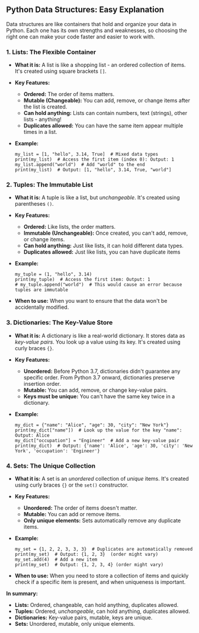 ## Python Data Structures: Easy Explanation

Data structures are like containers that hold and organize your data in Python. Each one has its own strengths and weaknesses, so choosing the right one can make your code faster and easier to work with.

### 1. Lists: The Flexible Container

*   **What it is:** A list is like a shopping list - an ordered collection of items. It's created using square brackets `[]`.
*   **Key Features:**
    *   **Ordered:** The order of items matters.
    *   **Mutable (Changeable):** You can add, remove, or change items after the list is created.
    *   **Can hold anything:** Lists can contain numbers, text (strings), other lists - anything!
    *   **Duplicates allowed:** You can have the same item appear multiple times in a list.
*   **Example:**

    ```
    my_list = [1, "hello", 3.14, True]  # Mixed data types
    print(my_list)  # Access the first item (index 0): Output: 1
    my_list.append("world")  # Add "world" to the end
    print(my_list)  # Output: [1, "hello", 3.14, True, "world"]
    ```

### 2. Tuples: The Immutable List

*   **What it is:** A tuple is like a list, but *unchangeable*. It's created using parentheses `()`.
*   **Key Features:**
    *   **Ordered:** Like lists, the order matters.
    *   **Immutable (Unchangeable):** Once created, you can't add, remove, or change items.
    *   **Can hold anything:** Just like lists, it can hold different data types.
    *   **Duplicates allowed:** Just like lists, you can have duplicate items
*   **Example:**

    ```
    my_tuple = (1, "hello", 3.14)
    print(my_tuple)  # Access the first item: Output: 1
    # my_tuple.append("world")  # This would cause an error because tuples are immutable
    ```
*   **When to use:** When you want to ensure that the data won't be accidentally modified.

### 3. Dictionaries: The Key-Value Store

*   **What it is:** A dictionary is like a real-world dictionary. It stores data as *key-value pairs*. You look up a value using its key. It's created using curly braces `{}`.
*   **Key Features:**
    *   **Unordered:** Before Python 3.7, dictionaries didn't guarantee any specific order. From Python 3.7 onward, dictionaries preserve insertion order.
    *   **Mutable:** You can add, remove, or change key-value pairs.
    *   **Keys must be unique:** You can't have the same key twice in a dictionary.
*   **Example:**

    ```
    my_dict = {"name": "Alice", "age": 30, "city": "New York"}
    print(my_dict["name"])  # Look up the value for the key "name": Output: Alice
    my_dict["occupation"] = "Engineer"  # Add a new key-value pair
    print(my_dict)  # Output: {'name': 'Alice', 'age': 30, 'city': 'New York', 'occupation': 'Engineer'}
    ```

### 4. Sets: The Unique Collection

*   **What it is:** A set is an *unordered* collection of *unique* items. It's created using curly braces `{}` or the `set()` constructor.
*   **Key Features:**
    *   **Unordered:** The order of items doesn't matter.
    *   **Mutable:** You can add or remove items.
    *   **Only unique elements:** Sets automatically remove any duplicate items.
*   **Example:**

    ```
    my_set = {1, 2, 2, 3, 3, 3}  # Duplicates are automatically removed
    print(my_set)  # Output: {1, 2, 3}  (order might vary)
    my_set.add(4)  # Add a new item
    print(my_set)  # Output: {1, 2, 3, 4} (order might vary)
    ```
*   **When to use:** When you need to store a collection of items and quickly check if a specific item is present, and when uniqueness is important.

**In summary:**

*   **Lists:** Ordered, changeable, can hold anything, duplicates allowed.
*   **Tuples:** Ordered, *unchangeable*, can hold anything, duplicates allowed.
*   **Dictionaries:** Key-value pairs, mutable, keys are unique.
*   **Sets:** Unordered, mutable, only unique elements.
